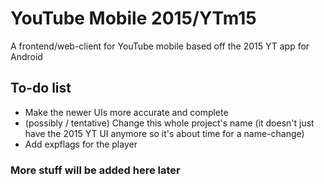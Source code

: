 # YouTube Mobile 2015/YTm15
A frontend/web-client for YouTube mobile based off the 2015 YT app for Android

## To-do list
- Make the newer UIs more accurate and complete
- (possibly / tentative) Change this whole project's name (it doesn't just have the 2015 YT UI anymore so it's about time for a name-change)
- Add expflags for the player

### More stuff will be added here later
